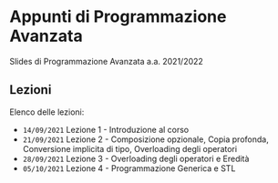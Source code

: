 # Appunti di Programmazione Avanzata

Slides di Programmazione Avanzata a.a. 2021/2022

## Lezioni

Elenco delle lezioni:
- `14/09/2021` Lezione 1 - Introduzione al corso
- `21/09/2021` Lezione 2 - Composizione opzionale, Copia profonda, Conversione implicita di tipo, Overloading degli operatori
- `28/09/2021` Lezione 3 - Overloading degli operatori e Eredità
- `05/10/2021` Lezione 4 - Programmazione Generica e STL
